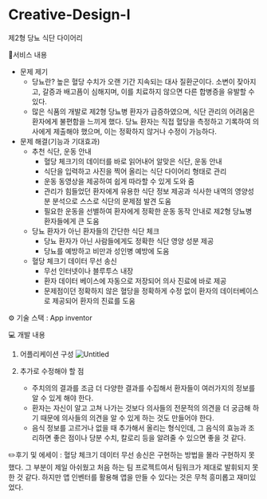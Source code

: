 # Creative-Design-I
제2형 당뇨 식단 다이어리

📜서비스 내용
- 문제 제기
    - 당뇨란? 높은 혈당 수치가 오랜 기간 지속되는 대사 질환군이다. 소변이 잦아지고, 갈증과 배고픔이 심해지며, 이를 치료하지 않으면 다른 합병증을 유발할 수 있다.
    - 많은 식품의 개발로 제2형 당뇨병 환자가 급증하였으며, 식단 관리의 어려움은 환자에게 불편함을 느끼게 했다. 당뇨 환자는 직접 혈당을 측정하고 기록하여 의사에게 제출해야 했으며, 이는 정확하지 않거나 수정이 가능하다.
- 문제 해결(기능과 기대효과)
    - 추천 식단, 운동 안내
        - 혈당 체크기의 데이터를 바로 읽어내어 알맞은 식단, 운동 안내
        - 식단을 입력하고 사진을 찍어 올리는 식단 다이어리 형태로 관리
        - 운동 동영상을 제공하여 쉽게 따라할 수 있게 도와 줌
        - 관리가 힘들었던 환자에게 유용한 식단 정보 제공과 식사한 내역의 영양성분 분석으로 스스로 식단의 문제점 발견 도움
        - 필요한 운동을 선별하여 환자에게 정확한 운동 동작 안내로 제2형 당뇨병 환자들에게 큰 도움
    - 당뇨 환자가 아닌 환자들의 간단한 식단 체크
        - 당뇨 환자가 아닌 사람들에게도 정확한 식단 영양 성분 제공
        - 당뇨를 예방하고 비만과 성인병 예방에 도움
    - 혈당 체크기 데이터 무선 송신
        - 무선 인터넷이나 블루투스 내장
        - 환자 데이터 베이스에 자동으로 저장되어 의사 진료에 바로 제공
        - 문제점이던 정확하지 않은 혈당을 정확하게 수정 없이 환자의 데이터베이스로 제공되어 환자의 진료를 도움
        
        
⚙️ 기술 스택 : App inventor
  
  
💻 개발 내용
1. 어플리케이션 구성
    ![Untitled](https://user-images.githubusercontent.com/67767912/204556352-74ad4539-b28d-4da3-a1d5-038ed23ca459.png)    
    
2. 추가로 수정해야 할 점
    - 주치의의 결과를 조금 더 다양한 결과를 수집해서 환자들이 여러가지의 정보를 알 수 있게 해야 한다.
    - 환자는 자신이 알고 고쳐 나가는 것보다 의사들의 전문적의 의견을 더 궁금해 하기 때문에 의사들의 의견을 알 수 있게 하는 것도 만들어야 한다.
    - 음식 정보를 고르거나 없을 때 추가해서 올리는 형식인데, 그 음식의 효능과 조리하면 좋은 점이나 당분 수치, 칼로리 등을 알려줄 수 있으면 좋을 것 같다.
    
    
✏️후기 및 에세이 : 혈당 체크기 데이터 무선 송신은 구현하는 방법을 몰라 구현하지 못했다. 그 부분이 제일 아쉬웠고 처음 하는 팀 프로젝트여서 팀워크가 제대로 발휘되지 못한 것 같다. 하지만 앱 인벤터를 활용해 앱을 만들 수 있다는 것은 무척 흥미롭고 재미있었다.
